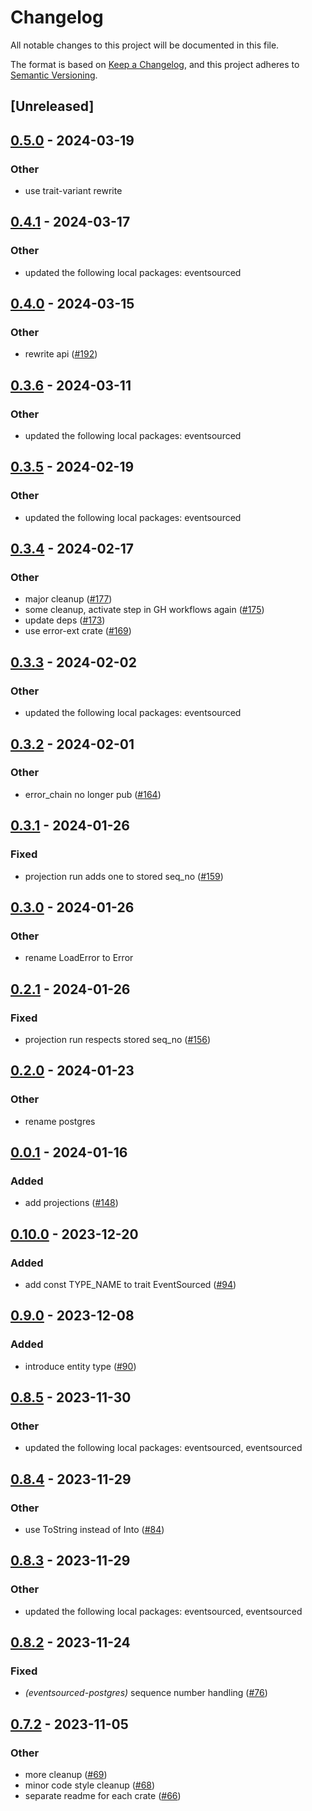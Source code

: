 # Changelog
All notable changes to this project will be documented in this file.

The format is based on [Keep a Changelog](https://keepachangelog.com/en/1.0.0/),
and this project adheres to [Semantic Versioning](https://semver.org/spec/v2.0.0.html).

## [Unreleased]

## [0.5.0](https://github.com/hseeberger/eventsourced/compare/eventsourced-projection-v0.4.1...eventsourced-projection-v0.5.0) - 2024-03-19

### Other
- use trait-variant rewrite

## [0.4.1](https://github.com/hseeberger/eventsourced/compare/eventsourced-projection-v0.4.0...eventsourced-projection-v0.4.1) - 2024-03-17

### Other
- updated the following local packages: eventsourced

## [0.4.0](https://github.com/hseeberger/eventsourced/compare/eventsourced-projection-v0.3.6...eventsourced-projection-v0.4.0) - 2024-03-15

### Other
- rewrite api ([#192](https://github.com/hseeberger/eventsourced/pull/192))

## [0.3.6](https://github.com/hseeberger/eventsourced/compare/eventsourced-projection-v0.3.5...eventsourced-projection-v0.3.6) - 2024-03-11

### Other
- updated the following local packages: eventsourced

## [0.3.5](https://github.com/hseeberger/eventsourced/compare/eventsourced-projection-v0.3.4...eventsourced-projection-v0.3.5) - 2024-02-19

### Other
- updated the following local packages: eventsourced

## [0.3.4](https://github.com/hseeberger/eventsourced/compare/eventsourced-projection-v0.3.3...eventsourced-projection-v0.3.4) - 2024-02-17

### Other
- major cleanup ([#177](https://github.com/hseeberger/eventsourced/pull/177))
- some cleanup, activate step in GH workflows again ([#175](https://github.com/hseeberger/eventsourced/pull/175))
- update deps ([#173](https://github.com/hseeberger/eventsourced/pull/173))
- use error-ext crate ([#169](https://github.com/hseeberger/eventsourced/pull/169))

## [0.3.3](https://github.com/hseeberger/eventsourced/compare/eventsourced-projection-v0.3.2...eventsourced-projection-v0.3.3) - 2024-02-02

### Other
- updated the following local packages: eventsourced

## [0.3.2](https://github.com/hseeberger/eventsourced/compare/eventsourced-projection-v0.3.1...eventsourced-projection-v0.3.2) - 2024-02-01

### Other
- error_chain no longer pub ([#164](https://github.com/hseeberger/eventsourced/pull/164))

## [0.3.1](https://github.com/hseeberger/eventsourced/compare/eventsourced-projection-v0.3.0...eventsourced-projection-v0.3.1) - 2024-01-26

### Fixed
- projection run adds one to stored seq_no ([#159](https://github.com/hseeberger/eventsourced/pull/159))

## [0.3.0](https://github.com/hseeberger/eventsourced/compare/eventsourced-projection-v0.2.1...eventsourced-projection-v0.3.0) - 2024-01-26

### Other
- rename LoadError to Error

## [0.2.1](https://github.com/hseeberger/eventsourced/compare/eventsourced-projection-v0.2.0...eventsourced-projection-v0.2.1) - 2024-01-26

### Fixed
- projection run respects stored seq_no ([#156](https://github.com/hseeberger/eventsourced/pull/156))

## [0.2.0](https://github.com/hseeberger/eventsourced/compare/eventsourced-projection-v0.1.0...eventsourced-projection-v0.2.0) - 2024-01-23

### Other
- rename postgres

## [0.0.1](https://github.com/hseeberger/eventsourced/releases/tag/eventsourced-projection-v0.0.1) - 2024-01-16

### Added
- add projections ([#148](https://github.com/hseeberger/eventsourced/pull/148))

## [0.10.0](https://github.com/hseeberger/eventsourced/compare/eventsourced-nats-v0.9.0...eventsourced-nats-v0.10.0) - 2023-12-20

### Added
- add const TYPE_NAME to trait EventSourced ([#94](https://github.com/hseeberger/eventsourced/pull/94))

## [0.9.0](https://github.com/hseeberger/eventsourced/compare/eventsourced-nats-v0.8.5...eventsourced-nats-v0.9.0) - 2023-12-08

### Added
- introduce entity type ([#90](https://github.com/hseeberger/eventsourced/pull/90))

## [0.8.5](https://github.com/hseeberger/eventsourced/compare/eventsourced-nats-v0.8.4...eventsourced-nats-v0.8.5) - 2023-11-30

### Other
- updated the following local packages: eventsourced, eventsourced

## [0.8.4](https://github.com/hseeberger/eventsourced/compare/eventsourced-nats-v0.8.3...eventsourced-nats-v0.8.4) - 2023-11-29

### Other
- use ToString instead of Into<String> ([#84](https://github.com/hseeberger/eventsourced/pull/84))

## [0.8.3](https://github.com/hseeberger/eventsourced/compare/eventsourced-nats-v0.8.2...eventsourced-nats-v0.8.3) - 2023-11-29

### Other
- updated the following local packages: eventsourced, eventsourced

## [0.8.2](https://github.com/hseeberger/eventsourced/compare/eventsourced-nats-v0.8.1...eventsourced-nats-v0.8.2) - 2023-11-24

### Fixed
- *(eventsourced-postgres)* sequence number handling ([#76](https://github.com/hseeberger/eventsourced/pull/76))

## [0.7.2](https://github.com/hseeberger/eventsourced/compare/eventsourced-nats-v0.7.1...eventsourced-nats-v0.7.2) - 2023-11-05

### Other
- more cleanup ([#69](https://github.com/hseeberger/eventsourced/pull/69))
- minor code style cleanup ([#68](https://github.com/hseeberger/eventsourced/pull/68))
- separate readme for each crate ([#66](https://github.com/hseeberger/eventsourced/pull/66))
